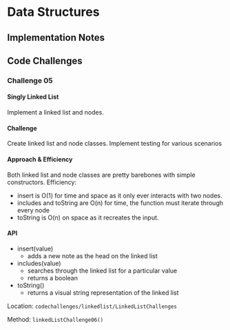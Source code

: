 # Data Structures

## Implementation Notes

## Code Challenges

### Challenge 05

#### Singly Linked List
Implement a linked list and nodes.

#### Challenge
Create linked list and node classes. Implement testing for various scenarios

#### Approach & Efficiency
Both linked list and node classes are pretty barebones with simple constructors.
Efficiency:
- insert is O(1) for time and space as it only ever interacts with two nodes.
- includes and toString are O(n) for time, the function must iterate through every node
- toString is O(n) on space as it recreates the input.

#### API
- insert(value)
  - adds a new note as the head on the linked list
- includes(value)
  - searches through the linked list for a particular value
  - returns a boolean
- toString()
  - returns a visual string representation of the linked list

Location: `codechallenges/linkedlist/LinkedListChallenges`

Method: `linkedListChallenge06()`
